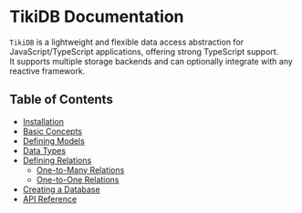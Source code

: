 # TikiDB Documentation

`TikiDB` is a lightweight and flexible data access abstraction for JavaScript/TypeScript applications, offering strong TypeScript support. <br/>
It supports multiple storage backends and can optionally integrate with any reactive framework.

## Table of Contents

- [Installation](./introduction/installation.md)
- [Basic Concepts](./introduction/concepts.md)
- [Defining Models](./introduction/models.md)
- [Data Types](./introduction/data_types.md)
- [Defining Relations](./introduction/relations.md)
  - [One-to-Many Relations](./introduction/relations.md#one-to-many-relations)
  - [One-to-One Relations](./introduction/relations.md#one-to-one-relations)
- [Creating a Database](./introduction/database.md)
- [API Reference](./introduction/api_reference.md)
